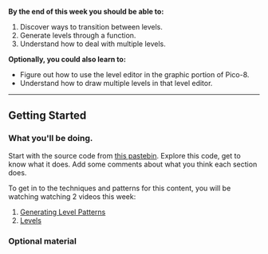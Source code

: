 **By the end of this week you should be able to:**
1. Discover ways to transition between levels.
1. Generate levels through a function.
1. Understand how to deal with multiple levels. 

**Optionally, you could also learn to:**
* Figure out how to use the level editor in the graphic portion of Pico-8.
* Understand how to draw multiple levels in that level editor.
---

## Getting Started

### What you'll be doing.
Start with the source code from [this pastebin](https://pastebin.com/kfPreVSy). Explore this code, get to know what it does. Add some comments about what you think each section does. 

To get in to the techniques and patterns for this content, you will be watching watching 2 videos this week: 
1. [Generating Level Patterns](https://www.youtube.com/watch?v=bc7cE-NZh0I&index=18&list=PLYND9uft5u_1YCkmXiMrPU7tiBG3hIKAZ)
1. [Levels](https://www.youtube.com/watch?v=c6sFwambeUQ&index=19&list=PLYND9uft5u_1YCkmXiMrPU7tiBG3hIKAZ)

### Optional material